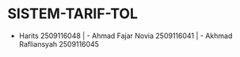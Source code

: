 # SISTEM-TARIF-TOL
- Harits 2509116048 | - Ahmad Fajar Novia 2509116041 | - Akhmad Rafliansyah 2509116045
